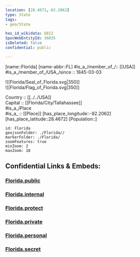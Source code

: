 ```yaml
---
location: [28.4672,-82.2062] 
type: State
tags:
- geo/State

has_id_wikidata: Q812 
SpocWebEntityId: 36035
isDeleted: false
confidential: public

---
```

[name::Florida] 
[name-abbr::FL] 
#is_a_/member_of_/:: [[USA]]
#is_a_/member_of_/USA_/since :: 1845-03-03 


![[Florida/Seal_of_Florida.svg|350]]  
![[Florida/Flag_of_Florida.svg|350]]  

Country :: [[../../USA]]  
Capital :: [[Florida/City/Tallahassee]]  
#is_a_/Place  
#is_a_ :: [[Place]] 
[has_place_longitude::-82.2062] 
[has_place_latitude::28.4672] 
[Population::] 



```leaflet
id: Florida
geojsonFolder: ./Florida//
markerFolder: ./Florida/
zoomFeatures: true 
minZoom: 2 
maxZoom: 18
```


## Confidential Links & Embeds: 

### [Florida.public](/_public/\Earth\Continent\America~North\USA\USA~EasternFlorida.public.md) 

### [Florida.internal](/_internal/\Earth\Continent\America~North\USA\USA~EasternFlorida.internal.md) 

### [Florida.protect](/_protect/\Earth\Continent\America~North\USA\USA~EasternFlorida.protect.md) 

### [Florida.private](/_private/\Earth\Continent\America~North\USA\USA~EasternFlorida.private.md) 

### [Florida.personal](/_personal/\Earth\Continent\America~North\USA\USA~EasternFlorida.personal.md) 

### [Florida.secret](/_secret/\Earth\Continent\America~North\USA\USA~EasternFlorida.secret.md)

